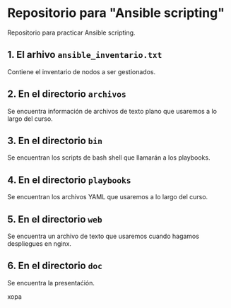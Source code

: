 # Repositorio para "Ansible scripting"

Repositorio para practicar Ansible scripting.

## 1. El arhivo `ansible_inventario.txt` 

Contiene el inventario de nodos a ser gestionados.

## 2. En el directorio `archivos` 

Se encuentra información de archivos de texto plano que usaremos a lo largo del curso.

## 3.  En el directorio `bin`

Se encuentran los scripts de bash shell que llamarán a los playbooks. 

## 4.  En el directorio `playbooks`

Se encuentran los archivos YAML que usaremos a lo largo del curso.

## 5.  En el directorio `web`

Se encuentra un archivo de texto que usaremos cuando hagamos despliegues en nginx.

## 6.  En el directorio `doc`

Se encuentra la presentaćión.

xopa
